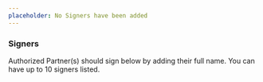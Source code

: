 ```yaml
---
placeholder: No Signers have been added
---
```


### Signers

Authorized Partner(s) should sign below by adding their full name. You can have up to 10 signers listed.
